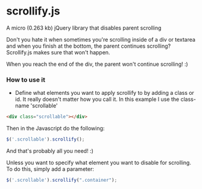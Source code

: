 scrollify.js
============
A micro (0.263 kb) jQuery library that disables parent scrolling

Don't you hate it when sometimes you're scrolling inside of a div or textarea and when you finish at the bottom, the parent continues scrolling? Scrollify.js makes sure that won't happen.

When you reach the end of the div, the parent won't continue scrolling! :)


### How to use it
- Define what elements you want to apply scrollify to by adding a class or id. It really doesn't matter how you call it.
  In this example I use the class-name 'scrollable'
```html
<div class="scrollable"></div>
```

Then in the Javascript do the following:
```javascript
$('.scrollable').scrollify();
```

And that's probably all you need! :)

Unless you want to specify what element you want to disable for scrolling. To do this, simply add a parameter:
```javascript
$('.scrollable').scrollify(".container");
```
